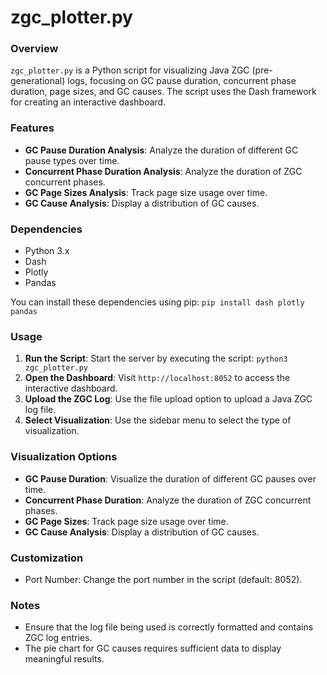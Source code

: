 # zgc_plotter.py

### Overview
`zgc_plotter.py` is a Python script for visualizing Java ZGC (pre-generational) logs, focusing on GC pause duration, concurrent phase duration, page sizes, and GC causes. The script uses the Dash framework for creating an interactive dashboard.

### Features
- **GC Pause Duration Analysis**: Analyze the duration of different GC pause types over time.
- **Concurrent Phase Duration Analysis**: Analyze the duration of ZGC concurrent phases.
- **GC Page Sizes Analysis**: Track page size usage over time.
- **GC Cause Analysis**: Display a distribution of GC causes.

### Dependencies
- Python 3.x
- Dash
- Plotly
- Pandas

You can install these dependencies using pip:
`pip install dash plotly pandas`

### Usage
1. **Run the Script**: Start the server by executing the script: `python3 zgc_plotter.py`
2. **Open the Dashboard**: Visit `http://localhost:8052` to access the interactive dashboard.
3. **Upload the ZGC Log**: Use the file upload option to upload a Java ZGC log file.
4. **Select Visualization**: Use the sidebar menu to select the type of visualization.

### Visualization Options
- **GC Pause Duration**: Visualize the duration of different GC pauses over time.
- **Concurrent Phase Duration**: Analyze the duration of ZGC concurrent phases.
- **GC Page Sizes**: Track page size usage over time.
- **GC Cause Analysis**: Display a distribution of GC causes.

### Customization
- Port Number: Change the port number in the script (default: 8052).

### Notes
- Ensure that the log file being used is correctly formatted and contains ZGC log entries.
- The pie chart for GC causes requires sufficient data to display meaningful results.

